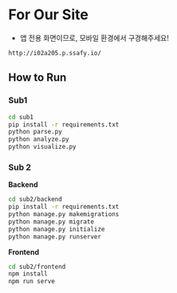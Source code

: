 # For Our Site

* 앱 전용 화면이므로, 모바일 환경에서 구경해주세요!
```
http://i02a205.p.ssafy.io/
```






## How to Run

### Sub1

```sh
cd sub1
pip install -r requirements.txt
python parse.py
python analyze.py
python visualize.py
```

### Sub 2

**Backend**

```sh
cd sub2/backend
pip install -r requirements.txt
python manage.py makemigrations
python manage.py migrate
python manage.py initialize
python manage.py runserver
```

**Frontend**

```sh
cd sub2/frontend
npm install
npm run serve
```
